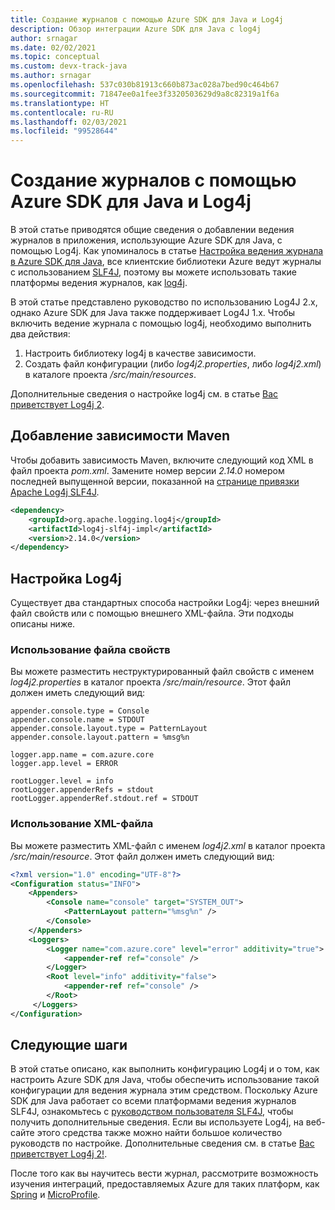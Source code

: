 ```yaml
---
title: Создание журналов с помощью Azure SDK для Java и Log4j
description: Обзор интеграции Azure SDK для Java с log4j
author: srnagar
ms.date: 02/02/2021
ms.topic: conceptual
ms.custom: devx-track-java
ms.author: srnagar
ms.openlocfilehash: 537c030b81913c660b873ac028a7bed90c464b67
ms.sourcegitcommit: 71847ee0a1fee3f3320503629d9a8c82319a1f6a
ms.translationtype: HT
ms.contentlocale: ru-RU
ms.lasthandoff: 02/03/2021
ms.locfileid: "99528644"
---
```

# <a name="log-with-the-azure-sdk-for-java-and-log4j"></a>Создание журналов с помощью Azure SDK для Java и Log4j

В этой статье приводятся общие сведения о добавлении ведения журналов в приложения, использующие Azure SDK для Java, с помощью Log4j. Как упоминалось в статье [Настройка ведения журнала в Azure SDK для Java](logging-overview.md), все клиентские библиотеки Azure ведут журналы с использованием [SLF4J](http://www.slf4j.org/), поэтому вы можете использовать такие платформы ведения журналов, как [log4j](https://logging.apache.org/log4j/2.x/).

В этой статье представлено руководство по использованию Log4J 2.x, однако Azure SDK для Java также поддерживает Log4J 1.x. Чтобы включить ведение журнала с помощью log4j, необходимо выполнить два действия:

1. Настроить библиотеку log4j в качестве зависимости.
2. Создать файл конфигурации (либо *log4j2.properties*, либо *log4j2.xml*) в каталоге проекта */src/main/resources*.

Дополнительные сведения о настройке log4j см. в статье [Вас приветствует Log4j 2](https://logging.apache.org/log4j/2.x/manual/index.html).

## <a name="add-the-maven-dependency"></a>Добавление зависимости Maven

Чтобы добавить зависимость Maven, включите следующий код XML в файл проекта *pom.xml*. Замените номер версии *2.14.0* номером последней выпущенной версии, показанной на [странице привязки Apache Log4j SLF4J](https://mvnrepository.com/artifact/org.apache.logging.log4j/log4j-slf4j-impl).

```xml
<dependency>
    <groupId>org.apache.logging.log4j</groupId>
    <artifactId>log4j-slf4j-impl</artifactId>
    <version>2.14.0</version>
</dependency>
```

## <a name="configuring-log4j"></a>Настройка Log4j

Существует два стандартных способа настройки Log4j: через внешний файл свойств или с помощью внешнего XML-файла. Эти подходы описаны ниже.

### <a name="using-a-property-file"></a>Использование файла свойств

Вы можете разместить неструктурированный файл свойств с именем *log4j2.properties* в каталог проекта */src/main/resource*. Этот файл должен иметь следующий вид:

```properties
appender.console.type = Console
appender.console.name = STDOUT
appender.console.layout.type = PatternLayout
appender.console.layout.pattern = %msg%n

logger.app.name = com.azure.core
logger.app.level = ERROR

rootLogger.level = info
rootLogger.appenderRefs = stdout
rootLogger.appenderRef.stdout.ref = STDOUT
```

### <a name="using-an-xml-file"></a>Использование XML-файла

Вы можете разместить XML-файл с именем *log4j2.xml* в каталог проекта */src/main/resource*. Этот файл должен иметь следующий вид:

```xml
<?xml version="1.0" encoding="UTF-8"?>
<Configuration status="INFO">
    <Appenders>
        <Console name="console" target="SYSTEM_OUT">
            <PatternLayout pattern="%msg%n" />
        </Console>
    </Appenders>
    <Loggers>
        <Logger name="com.azure.core" level="error" additivity="true">
            <appender-ref ref="console" />
        </Logger>
        <Root level="info" additivity="false">
            <appender-ref ref="console" />
        </Root>
     </Loggers>
</Configuration>
```

## <a name="next-steps"></a>Следующие шаги

В этой статье описано, как выполнить конфигурацию Log4j и о том, как настроить Azure SDK для Java, чтобы обеспечить использование такой конфигурации для ведения журнала этим средством. Поскольку Azure SDK для Java работает со всеми платформами ведения журналов SLF4J, ознакомьтесь с [руководством пользователя SLF4J](http://www.slf4j.org/manual.html), чтобы получить дополнительные сведения. Если вы используете Log4j, на веб-сайте этого средства также можно найти большое количество руководств по настройке. Дополнительные сведения см. в статье [Вас приветствует Log4j 2!](https://logging.apache.org/log4j/2.x/manual/index.html).

После того как вы научитесь вести журнал, рассмотрите возможность изучения интеграций, предоставляемых Azure для таких платформ, как [Spring](/azure/developer/java/spring-framework/spring-boot-starters-for-azure) и [MicroProfile](/azure/developer/java/eclipse-microprofile/).
